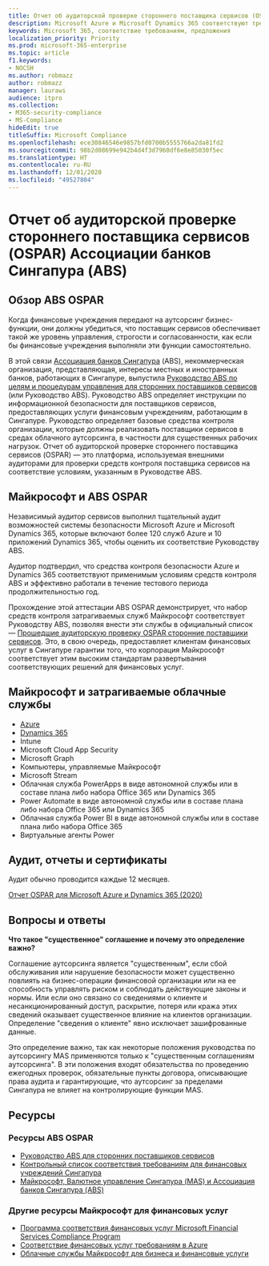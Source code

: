 ```yaml
---
title: Отчет об аудиторской проверке стороннего поставщика сервисов (OSPAR) Ассоциации банков Сингапура (ABS)
description: Microsoft Azure и Microsoft Dynamics 365 соответствуют требованиям отчета об аудиторской проверке стороннего поставщика сервисов (OSPAR) для финансовых учреждений Сингапура.
keywords: Microsoft 365, соответствие требованиям, предложения
localization_priority: Priority
ms.prod: microsoft-365-enterprise
ms.topic: article
f1.keywords:
- NOCSH
ms.author: robmazz
author: robmazz
manager: laurawi
audience: itpro
ms.collection:
- M365-security-compliance
- MS-Compliance
hideEdit: true
titleSuffix: Microsoft Compliance
ms.openlocfilehash: ece30846546e9857bfd0700b5555766a2da81fd2
ms.sourcegitcommit: 98b2d08699e942b4d4f3d7960df6e8e85030f5ec
ms.translationtype: HT
ms.contentlocale: ru-RU
ms.lasthandoff: 12/01/2020
ms.locfileid: "49527804"
---
```

# <a name="association-of-banks-in-singapore-abs-outsourced-service-providers-audit-report-ospar"></a>Отчет об аудиторской проверке стороннего поставщика сервисов (OSPAR) Ассоциации банков Сингапура (ABS)

## <a name="abs-ospar-overview"></a>Обзор ABS OSPAR

Когда финансовые учреждения передают на аутсорсинг бизнес-функции, они должны убедиться, что поставщик сервисов обеспечивает такой же уровень управления, строгости и согласованности, как если бы финансовые учреждения выполняли эти функции самостоятельно.

В этой связи [Ассоциация банков Сингапура](https://www.abs.org.sg/about-us/our-role) (ABS), некоммерческая организация, представляющая, интересы местных и иностранных банков, работающих в Сингапуре, выпустила [Руководство ABS по целям и процедурам управления для сторонних поставщиков сервисов](https://abs.org.sg/docs/library/abs_outsource_guidelines.pdf) (или Руководство ABS). Руководство ABS определяет инструкции по информационной безопасности для поставщиков сервисов, предоставляющих услуги финансовым учреждениям, работающим в Сингапуре. Руководство определяет базовые средства контроля организации, которые должны реализовать поставщики сервисов в средах облачного аутсорсинга, в частности для существенных рабочих нагрузок. Отчет об аудиторской проверке стороннего поставщика сервисов (OSPAR) — это платформа, используемая внешними аудиторами для проверки средств контроля поставщика сервисов на соответствие условиям, указанным в Руководстве ABS.

## <a name="microsoft-and-abs-ospar"></a>Майкрософт и ABS OSPAR

Независимый аудитор сервисов выполнил тщательный аудит возможностей системы безопасности Microsoft Azure и Microsoft Dynamics 365, которые включают более 120 служб Azure и 10 приложений Dynamics 365, чтобы оценить их соответствие Руководству ABS.

Аудитор подтвердил, что средства контроля безопасности Azure и Dynamics 365 соответствуют применимым условиям средств контроля ABS и эффективно работали в течение тестового периода продолжительностью год.

Прохождение этой аттестации ABS OSPAR демонстрирует, что набор средств контроля затрагиваемых служб Майкрософт соответствует Руководству ABS, позволяя внести эти службы в официальный список — [Прошедшие аудиторскую проверку OSPAR сторонние поставщики сервисов](https://abs.org.sg/docs/library/OSPAR_Audited_OSPs_16102020.pdf). Это, в свою очередь, предоставляет клиентам финансовых услуг в Сингапуре гарантии того, что корпорация Майкрософт соответствует этим высоким стандартам развертывания соответствующих решений для финансовых услуг.

## <a name="microsoft-and-in-scope-cloud-services"></a>Майкрософт и затрагиваемые облачные службы

- [Azure](https://aka.ms/AzureCompliance)
- [Dynamics 365](https://go.microsoft.com/fwlink/p/?linkid=2051700)
- Intune
- Microsoft Cloud App Security
- Microsoft Graph
- Компьютеры, управляемые Майкрософт
- Microsoft Stream
- Облачная служба PowerApps в виде автономной службы или в составе плана либо набора Office 365 или Dynamics 365
- Power Automate в виде автономной службы или в составе плана либо набора Office 365 или Dynamics 365
- Облачная служба Power BI в виде автономной службы или в составе плана либо набора Office 365
- Виртуальные агенты Power

## <a name="audits-reports-and-certificates"></a>Аудит, отчеты и сертификаты

Аудит обычно проводится каждые 12 месяцев.

[Отчет OSPAR для Microsoft Azure и Dynamics 365 (2020)](https://aka.ms/OSPAR-Report)

## <a name="frequently-asked-questions"></a>Вопросы и ответы

**Что такое "существенное" соглашение и почему это определение важно?**

Соглашение аутсорсинга является "существенным", если сбой обслуживания или нарушение безопасности может существенно повлиять на бизнес-операции финансовой организации или на ее способность управлять риском и соблюдать действующие законы и нормы. Или если оно связано со сведениями о клиенте и несанкционированный доступ, раскрытие, потеря или кража этих сведений оказывает существенное влияние на клиентов организации. Определение "сведения о клиенте" явно исключает зашифрованные данные.

Это определение важно, так как некоторые положения руководства по аутсорсингу MAS применяются только к "существенным соглашениям аутсорсинга". В эти положения входят обязательства по проведению ежегодных проверок, обязательные пункты договора, описывающие права аудита и гарантирующие, что аутсорсинг за пределами Сингапура не влияет на контролирующие функции MAS.

## <a name="resources"></a>Ресурсы

### <a name="abs-ospar-resources"></a>Ресурсы ABS OSPAR

- [Руководство ABS для сторонних поставщиков сервисов](https://abs.org.sg/industry-guidelines/outsourcing)
- [Контрольный список соответствия требованиям для финансовых учреждений Сингапура](https://servicetrust.microsoft.com/ViewPage/TrustDocuments?command=Download&downloadType=Document&downloadId=37557722-d5ed-419b-9365-2762982bacbf&docTab=6d000410-c9e9-11e7-9a91-892aae8839ad_Compliance_Guides)
- [Майкрософт, Валютное управление Сингапура (MAS) и Ассоциация банков Сингапура (ABS)](offering-mas-abs-singapore.md)

### <a name="other-microsoft-resources-for-financial-services"></a>Другие ресурсы Майкрософт для финансовых услуг

- [Программа соответствия финансовых услуг Microsoft Financial Services Compliance Program](https://www.microsoft.com/download/details.aspx?id=55332)
- [Соответствие финансовых услуг требованиям в Azure](https://azure.microsoft.com/resources/videos/azurecon-2015-financial-services-compliance-in-azure/)
- [Облачные службы Майкрософт для бизнеса и финансовые услуги](https://www.microsoft.com/trustcenter/cloudservices/financialservices)
